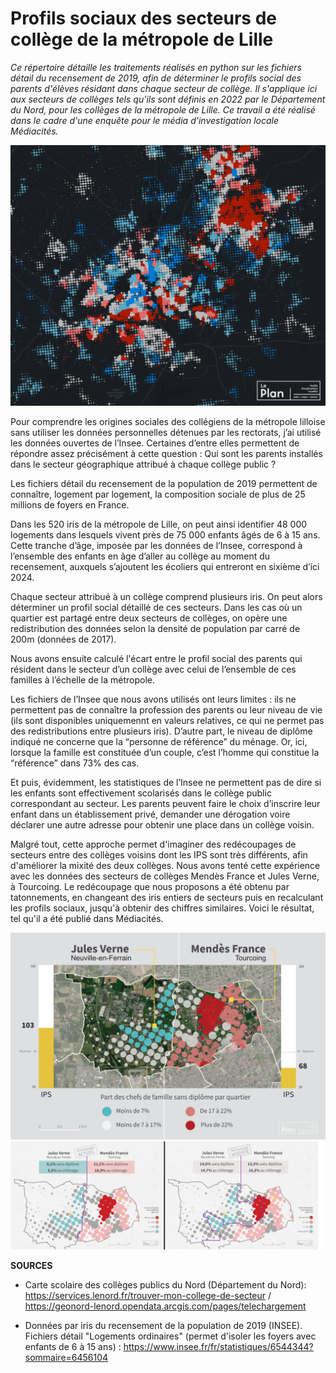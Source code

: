 # Profils sociaux des secteurs de collège de la métropole de Lille

*Ce répertoire détaille les traitements réalisés en python sur les fichiers détail du recensement de 2019, afin de déterminer le profils social des parents d'élèves résidant dans chaque secteur de collège. Il s'applique ici aux secteurs de collèges tels qu'ils sont définis en 2022 par le Département du Nord, pour les collèges de la métropole de Lille. Ce travail a été réalisé dans le cadre d'une enquête pour le média d'investigation locale Médiacités.*


<img src="https://github.com/Denis-Vannier/colleges_mediacites_lille/blob/main/CARTE_PROFILS_SOC_IRIS_2019_LILLE.png" width="800" />

Pour comprendre les origines sociales des collégiens de la métropole lilloise sans utiliser les données personnelles détenues par les rectorats, j’ai utilisé les données ouvertes de l’Insee. Certaines d’entre elles permettent de répondre assez précisément à cette question : Qui sont les parents installés dans le secteur géographique attribué à chaque collège public ? 

Les fichiers détail du recensement de la population de 2019  permettent de connaître, logement par logement, la composition sociale de plus de 25 millions de foyers en France.

Dans les 520 iris de la métropole de Lille, on peut ainsi identifier 48 000 logements dans lesquels vivent près de 75 000 enfants âgés de 6 à 15 ans. Cette tranche d’âge, imposée par les données de l’Insee, correspond à l’ensemble des enfants en âge d’aller au collège au moment du recensement, auxquels s’ajoutent les écoliers qui entreront en sixième d’ici 2024.

Chaque secteur attribué à un collège comprend plusieurs iris. On peut alors déterminer un profil social détaillé de ces secteurs. Dans les cas où un quartier est partagé entre deux secteurs de collèges, on opère une redistribution des données selon la densité de population par carré de 200m (données de 2017).

Nous avons ensuite calculé l'écart entre le profil social des parents qui résident dans le secteur d’un collège avec celui de l’ensemble de ces familles à l’échelle de la métropole.

Les fichiers de l’Insee que nous avons utilisés ont leurs limites : ils ne permettent pas de connaître la profession des parents ou leur niveau de vie (ils sont disponibles uniquemennt en valeurs relatives, ce qui ne permet pas des redistributions entre plusieurs iris). D’autre part, le niveau de diplôme indiqué ne concerne que la “personne de référence” du ménage. Or, ici, lorsque la famille est constituée d’un couple, c’est l’homme qui constitue la “référence” dans 73% des cas.

Et puis, évidemment, les statistiques de l’Insee ne permettent pas de dire si les enfants sont effectivement scolarisés dans le collège public correspondant au secteur. Les parents peuvent faire le choix d’inscrire leur enfant dans un établissement privé, demander une dérogation voire déclarer une autre adresse pour obtenir une place dans un collège voisin. 

Malgré tout, cette approche permet d'imaginer des redécoupages de secteurs entre des collèges voisins dont les IPS sont très différents, afin d'améliorer la mixité des deux collèges. Nous avons tenté cette expérience avec les données des secteurs de collèges Mendès France et Jules Verne, à Tourcoing. Le redécoupage que nous proposons a été obtenu par tatonnements, en changeant des iris entiers de secteurs puis en recalculant les profils sociaux, jusqu'à obtenir des chiffres similaires. Voici le résultat, tel qu'il a été publié dans Médiacités.

<img src="https://raw.githubusercontent.com/Denis-Vannier/colleges_mediacites_lille/main/COMPAR%20MENDES_JULESVERNE_V2.png" width="800" />
<img src="https://raw.githubusercontent.com/Denis-Vannier/colleges_mediacites_lille/main/REDECOUPAGE_COLL_MENDES_VERNE.png" width="800" />





**SOURCES**

- Carte scolaire des collèges publics du Nord (Département du Nord): https://services.lenord.fr/trouver-mon-college-de-secteur / https://geonord-lenord.opendata.arcgis.com/pages/telechargement 

- Données par iris du recensement de la population de 2019 (INSEE). Fichiers détail "Logements ordinaires" (permet d'isoler les foyers avec enfants de 6 à 15 ans) : https://www.insee.fr/fr/statistiques/6544344?sommaire=6456104 
